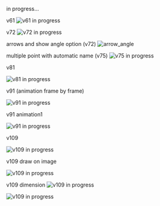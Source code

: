 in progress...

v61
![v61 in progress](images/v61-bga.jpg)

v72
![v72 in progress](images/v72.jpg)

arrows and show angle option (v72)
![arrow_angle](images/arrows_angle.jpg)

multiple point with automatic name (v75)
![v75 in progress](images/v75.jpg)

v81

![v81 in progress](images/v81.png)

v91 (animation frame by frame)

![v91 in progress](images/v91.jpg)

v91 animation1

![v91 in progress](images/animation1.gif)

v109

![v109 in progress](images/v109.png)

v109 draw on image

![v109 in progress](images/IMG-saruman.jpg)

v109 dimension
![v109 in progress](images/dimension1.jpg)

![v109 in progress](images/dimension2.jpg)



